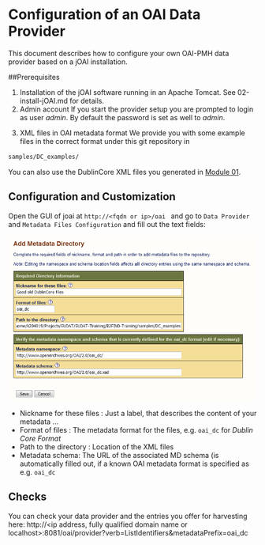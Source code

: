 # Configuration of an OAI Data Provider
This document describes how to configure your own OAI-PMH data provider based on a 
jOAI installation. 

##Prerequisites
1. Installation of the jOAI software running in an Apache Tomcat.
See 02-install-jOAI.md for details.
2. Admin account
If you start the provider setup you are prompted to login as user *admin*. By default the password is set as well to *admin*.
<!-- Is this true ??
Describe how to change the password !!!
--> 

3. XML files in OAI metadata format
We provide you with some example files in the correct format under this git repository in 
```sh 
samples/DC_examples/ 
```
You can also use the DublinCore XML files you generated in [Module 01](https://github.com/EUDAT-Training/B2FIND-Training/blob/master/01.b-generate-metadata.md).


## Configuration and Customization
Open the GUI of joai at ```http://<fqdn or ip>/oai ``` and go to `Data Provider` and `Metadata Files Configuration` and fill out the text fields:

<img align="centre" src="img/jOAI_AddMDDirectory.png" width="800px">

* Nickname for these files : Just a label, that describes the content of your metadata ...
* Format of files : The metadata format for the files, e.g. `oai_dc` for *Dublin Core Format*
* Path to the directory : Location of the XML files
* Metadata schema: The URL of the associated MD schema (is automatically filled out, if a known OAI metadata format is specified as e.g. `oai_dc`

## Checks
You can check your data provider and the entries you offer for harvesting here:
http://<ip address, fully qualified domain name or localhost>:8081/oai/provider?verb=ListIdentifiers&metadataPrefix=oai_dc

